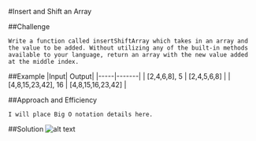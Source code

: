 #Insert and Shift an Array

##Challenge
```
Write a function called insertShiftArray which takes in an array and the value to be added. Without utilizing any of the built-in methods available to your language, return an array with the new value added at the middle index.
```

##Example
|Input|	Output|
|-----|-------|
| [2,4,6,8], 5 | [2,4,5,6,8] |
| [4,8,15,23,42], 16 | [4,8,15,16,23,42] |

##Approach and Efficiency
```
I will place Big O notation details here.
```

##Solution
![alt text](https://via.placeholder.com/450 "Whiteboard")